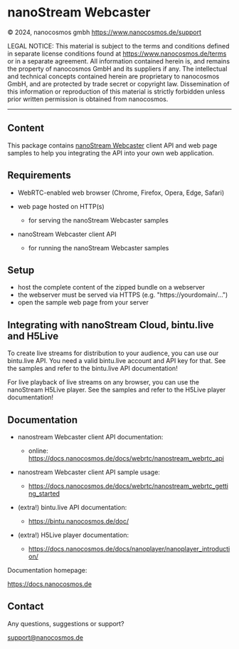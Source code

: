 # nanoStream Webcaster

© 2024, nanocosmos gmbh
https://www.nanocosmos.de/support

LEGAL NOTICE:
This material is subject to the terms and conditions defined in
separate license conditions found at https://www.nanocosmos.de/terms or in a separate agreement.
All information contained herein is, and remains the property of nanocosmos GmbH and its suppliers if any.
The intellectual and technical concepts contained herein are proprietary to nanocosmos GmbH,
and are protected by trade secret or copyright law. Dissemination of this information or reproduction
of this material is strictly forbidden unless prior written permission is obtained from nanocosmos.

-------------------------------------------------------------------------------

## Content

This package contains [nanoStream Webcaster](https://docs.nanocosmos.de/docs/webrtc/nanostream_webrtc_introduction) client API and web page samples
to help you integrating the API into your own web application.

## Requirements

- WebRTC-enabled web browser (Chrome, Firefox, Opera, Edge, Safari)

- web page hosted on HTTP(s)
  - for serving the nanoStream Webcaster samples

- nanoStream Webcaster client API
  - for running the nanoStream Webcaster samples

## Setup

- host the complete content of the zipped bundle on a webserver
- the webserver must be served via HTTPS (e.g. "https://yourdomain/...")
- open the sample web page from your server

## Integrating with nanoStream Cloud, bintu.live and H5Live

To create live streams for distribution to your audience,
you can use our bintu.live API. You need a valid bintu.live account and API key for that.
See the samples and refer to the bintu.live API documentation!

For live playback of live streams on any browser, you can use the nanoStream H5Live player.
See the samples and refer to the H5Live player documentation!

## Documentation

- nanostream Webcaster client API documentation:
  - online: https://docs.nanocosmos.de/docs/webrtc/nanostream_webrtc_api

- nanostream Webcaster client API sample usage:
  - https://docs.nanocosmos.de/docs/webrtc/nanostream_webrtc_getting_started

- (extra!) bintu.live API documentation:
  - https://bintu.nanocosmos.de/doc/

- (extra!) H5Live player documentation:
  - https://docs.nanocosmos.de/docs/nanoplayer/nanoplayer_introduction/

Documentation homepage:

https://docs.nanocosmos.de

## Contact

Any questions, suggestions or support?

support@nanocosmos.de
